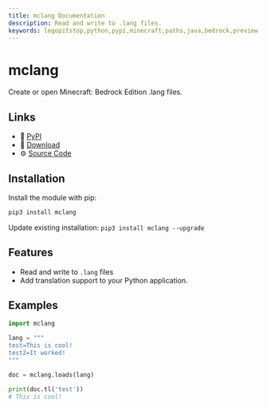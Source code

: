 ```yaml
---
title: mclang Documentation
description: Read and write to .lang files.
keywords: legopitstop,python,pypi,minecraft,paths,java,bedrock,preview,education,world,screenshots,resourcepacks,behaviorpacks
---
```


# mclang

Create or open Minecraft: Bedrock Edition .lang files.

## Links

- :pie: [PyPI](https://pypi.org/project/mclang)
- :file_folder: [Download](https://github.com/legopitstop/mclang/releases)
- :gear: [Source Code](https://github.com/legopitstop/mclang)

## Installation

Install the module with pip:

```bat
pip3 install mclang
```

Update existing installation: `pip3 install mclang --upgrade`

## Features

- Read and write to `.lang` files
- Add translation support to your Python application.

## Examples

```Python
import mclang

lang = """
test=This is cool!
test2=It worked!
"""

doc = mclang.loads(lang)

print(doc.tl('test'))
# This is cool!
```
